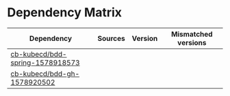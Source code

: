 # Dependency Matrix

Dependency | Sources | Version | Mismatched versions
---------- | ------- | ------- | -------------------
[cb-kubecd/bdd-spring-1578918573](https://github.com/cb-kubecd/bdd-spring-1578918573.git) |  | []() | 
[cb-kubecd/bdd-gh-1578920502](https://github.com/cb-kubecd/bdd-gh-1578920502.git) |  | []() | 
